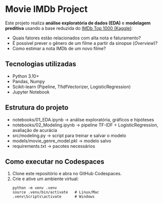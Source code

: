 # Movie IMDb Project

Este projeto realiza **análise exploratória de dados (EDA)** e **modelagem preditiva** usando a base reduzida do 
[IMDb Top 1000 (Kaggle)](https://www.kaggle.com/datasets):

- Quais fatores estão relacionados com alta nota e faturamento?
- É possível prever o gênero de um filme a partir da sinopse (*Overview*)?
- Como estimar a nota IMDb de um novo filme?

## Tecnologias utilizadas
- Python 3.10+
- Pandas, Numpy
- Scikit-learn (Pipeline, TfidfVectorizer, LogisticRegression)
- Jupyter Notebook

## Estrutura do projeto
- notebooks/01_EDA.ipynb → análise exploratória, gráficos e hipóteses
- notebooks/02_Modeling.ipynb → pipeline TF-IDF + LogisticRegression, avaliação de acurácia
- src/modeling.py → script para treinar e salvar o modelo
- models/movie_genre_model.pkl → modelo salvo
- requirements.txt → pacotes necessários

## Como executar no Codespaces
1. Clone este repositório e abra no GitHub Codespaces.
2. Crie e ative um ambiente virtual:
   ```
   python -m venv .venv
   source .venv/bin/activate   # Linux/Mac
   .venv\Scripts\activate      # Windows
   ```
